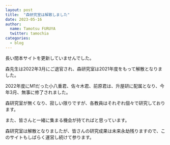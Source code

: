 ```yaml
---
layout: post
title:  "森研究室は解散しました"
date: 2023-05-16
author:
  name: Tamotsu FURUYA
  twitter: tamochia
categories:
  - blog
---
```


長い間本サイトを更新していませんでした。

森先生は2022年3月にご退官され、森研究室は2021年度をもって解散となりました。

2022年度にM1だった小八重君、佐々木君、前原君は、升屋研に配属となり、今年3月、無事に修了されました。

森研究室が無くなり、寂しい限りですが、各教員はそれぞれ個々で研究しております。

また、皆さんと一緒に集まる機会が持てればと思っています。

森研究室は解散となりましたが、皆さんの研究成果は未来永劫残りますので、このサイトもしばらく運営し続けて参ります。

